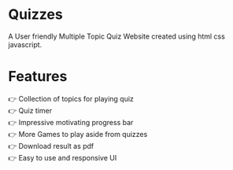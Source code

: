# Quizzes
A User friendly Multiple Topic Quiz Website created using html css javascript.


  # Features
  👉	Collection of topics for playing quiz<br>
  👉	Quiz timer<br>
  👉	Impressive motivating progress bar<br>
  👉	More Games to play aside from quizzes <br>
  👉	Download result as pdf<br>
  👉	Easy to use and responsive UI<br>


